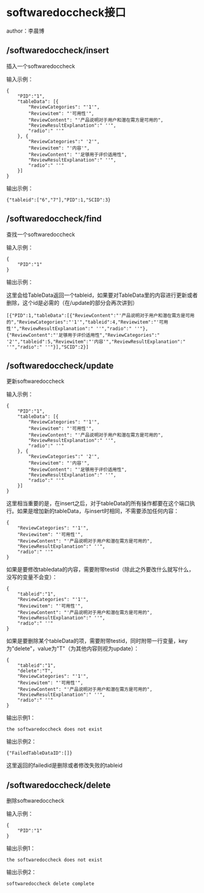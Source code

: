 # softwaredoccheck接口
author：李晨博

## /softwaredoccheck/insert
插入一个softwaredoccheck

输入示例：
```
{
    "PID":"1",
    "tableData": [{
        "ReviewCategories": "'1'",
        "Reviewitem": "'可用性'",
        "ReviewContent": "'产品说明对于用户和潜在需方是可用的",
        "ReviewResultExplanation":" ''",
        "radio":" ''"
    }, {
        "ReviewCategories":" '2'",
        "Reviewitem": "'内容'",
        "ReviewContent": "'足够用于评价适用性",
        "ReviewResultExplanation":" ''",
        "radio":" ''"
    }]
}
```

输出示例：

```
{"tableid":["6","7"],"PID":1,"SCID":3}
```

## /softwaredoccheck/find
查找一个softwaredoccheck

输入示例：
```
{
    "PID":"1"
}
```
输出示例：

这里会给TableData返回一个tableid，如果要对TableData里的内容进行更新或者删除，这个id是必需的（在/update的部分会再次讲到）
```
[{"PID":1,"tableData":[{"ReviewContent":"'产品说明对于用户和潜在需方是可用的","ReviewCategories":"'1'","tableid":4,"Reviewitem":"'可用性'","ReviewResultExplanation":" ''","radio":" ''"},{"ReviewContent":"'足够用于评价适用性","ReviewCategories":" '2'","tableid":5,"Reviewitem":"'内容'","ReviewResultExplanation":" ''","radio":" ''"}],"SCID":2}]
```

## /softwaredoccheck/update
更新softwaredoccheck

输入示例：
```
{
    "PID":"1",
    "tableData": [{
        "ReviewCategories": "'1'",
        "Reviewitem": "'可用性'",
        "ReviewContent": "'产品说明对于用户和潜在需方是可用的",
        "ReviewResultExplanation":" ''",
        "radio":" ''"
    }, {
        "ReviewCategories":" '2'",
        "Reviewitem": "'内容'",
        "ReviewContent": "'足够用于评价适用性",
        "ReviewResultExplanation":" ''",
        "radio":" ''"
    }]
}
```
这里相当重要的是，在insert之后，对于tableData的所有操作都要在这个端口执行。如果是增加新的tableData，与insert时相同，不需要添加任何内容：
```
{
    "ReviewCategories": "'1'",
    "Reviewitem": "'可用性'",
    "ReviewContent": "'产品说明对于用户和潜在需方是可用的",
    "ReviewResultExplanation":" ''",
    "radio":" ''"
}
```
如果是要修改tabledata的内容，需要附带testid（除此之外要改什么就写什么，没写的变量不会变）：
```
{
    "tableid":"1",
    "ReviewCategories": "'1'",
    "Reviewitem": "'可用性'",
    "ReviewContent": "'产品说明对于用户和潜在需方是可用的",
    "ReviewResultExplanation":" ''",
    "radio":" ''"
}

```
如果是要删除某个tableData的项，需要附带testid，同时附带一行变量，key为"delete"，value为"T"（为其他内容则视为update）：
```
{
    "tableid":"1",
    "delete":"T",
    "ReviewCategories": "'1'",
    "Reviewitem": "'可用性'",
    "ReviewContent": "'产品说明对于用户和潜在需方是可用的",
    "ReviewResultExplanation":" ''",
    "radio":" ''"
}

```


输出示例1：
```
the softwaredoccheck does not exist
```
输出示例2：
```
{"FailedTableDataID":[]}
```
这里返回的failedid是删除或者修改失败的tableid

## /softwaredoccheck/delete
删除softwaredoccheck

输入示例：
```
{
    "PID":"1"
}
```
输出示例1：
```
the softwaredoccheck does not exist
```
输出示例2：
```
softwaredoccheck delete complete
```